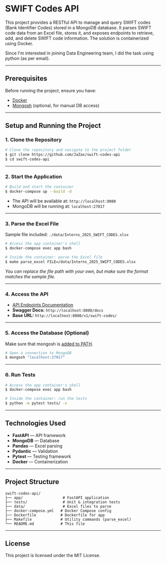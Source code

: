 # SWIFT Codes API

This project provides a RESTful API to manage and query SWIFT codes (Bank Identifier Codes) stored in a MongoDB database. It parses SWIFT code data from an Excel file, stores it, and exposes endpoints to retrieve, add, and delete SWIFT code information. The solution is containerized using Docker.

Since I'm interested in joining Data Engineering team, I did the task using python (as per email).

---

## Prerequisites

Before running the project, ensure you have:

- [Docker](https://docs.docker.com/desktop/)
- [Mongosh](https://www.mongodb.com/try/download/shell) (optional, for manual DB access)

---

## Setup and Running the Project

### 1. Clone the Repository

```sh
# Clone the repository and navigate to the project folder
$ git clone https://github.com/JaZax/swift-codes-api
$ cd swift-codes-api
```

---

### 2. Start the Application

```sh
# Build and start the container
$ docker-compose up --build -d
```

- The API will be available at: `http://localhost:8080`
- MongoDB will be running at: `localhost:27017`

---

### 3. Parse the Excel File

Sample file included: `./data/Interns_2025_SWIFT_CODES.xlsx`

```sh
# Access the app container's shell
$ docker-compose exec app bash
```

```sh
# Inside the container: parse the Excel file
$ make parse_excel FILE=/data/Interns_2025_SWIFT_CODES.xlsx
```

*You can replace the file path with your own, but make sure the format matches the sample file.*

---

### 4. Access the API

- [API Endpoints Documentation](./endpoints.md)
- **Swagger Docs:** `http://localhost:8080/docs`
- **Base URL:** `http://localhost:8080/v1/swift-codes/`

---

### 5. Access the Database (Optional)

Make sure that mongosh is [added to PATH](https://www.mongodb.com/docs/mongodb-shell/install/).

```sh
# Open a connection to MongoDB
$ mongosh "localhost:27017"
```

---

### 6. Run Tests

```sh
# Access the app container's shell
$ docker-compose exec app bash
```

```sh
# Inside the container: run the tests
$ python -m pytest tests/ -v
```

---

## Technologies Used

- **FastAPI** — API framework  
- **MongoDB** — Database 
- **Pandas** — Excel parsing
- **Pydantic** — Validation
- **Pytest** — Testing framework
- **Docker** — Containerization  

---

## Project Structure

```
swift-codes-api/
├── app/                  # FastAPI application
├── tests/                # Unit & integration tests
├── data/                 # Excel files to parse
├── docker-compose.yml   # Docker Compose config
├── Dockerfile           # Dockerfile for app
├── Makefile             # Utility commands (parse_excel)
└── README.md            # This file
```

---

## License

This project is licensed under the MIT License.
